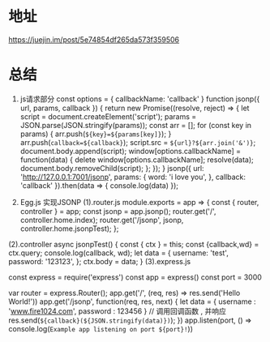 # 地址
https://juejin.im/post/5e74854df265da573f359506
# 总结
1. js请求部分
const options = {
      callbackName: 'callback'
    }
    function jsonp({ url, params, callback }) {
      return new Promise((resolve, reject) => {
        let script = document.createElement('script');
         params = JSON.parse(JSON.stringify(params));
        const arr = [];
        for (const key in params) {
          arr.push(`${key}=${params[key]}`);
        }
        arr.push(`callback=${callback}`);
        script.src = `${url}?${arr.join('&')}`;
        document.body.append(script);
        window[options.callbackName] = function(data) {
          delete window[options.callbackName];
          resolve(data);
          document.body.removeChild(script);
        };
      });
    }
    jsonp({
      url: 'http://127.0.0.1:7001/jsonp',
      params: {
        word: 'i love you',
      },
      callback: 'callback'
    }).then(data => {
      console.log(data)
    });

2. Egg.js 实现JSONP
(1).router.js
module.exports = app => {
const { router, controller } = app;
const jsonp = app.jsonp();
router.get('/', controller.home.index);
router.get('/jsonp', jsonp, controller.home.jsonpTest);
};

(2).controller
 async jsonpTest() {
    const { ctx } = this;
    const {callback,wd} = ctx.query;
    console.log(callback, wd);
    let data = {
      username: 'test',
      password: '123123',
    };
    ctx.body = data;
  }
  (3).express.js

  const express = require('express')
const app = express()
const port = 3000

var router = express.Router();
app.get('/', (req, res) => res.send('Hello World!'))
app.get('/jsonp', function(req, res, next) {
	let data = {
    username : 'www.fire1024.com',
    password : 123456
  }
  // 调用回调函数 , 并响应
  res.send(`${callback}(${JSON.stringify(data)})`);
})
app.listen(port, () => console.log(`Example app listening on port ${port}!`)) 
